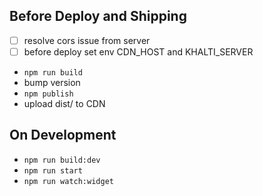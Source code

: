 ## Before Deploy and Shipping
- [ ] resolve cors issue from server
- [ ] before deploy set env CDN_HOST and KHALTI_SERVER
- ```npm run build```
- bump version
- ```npm publish```
- upload dist/ to CDN

## On Development
- ```npm run build:dev```
- ```npm run start```
- ```npm run watch:widget```
